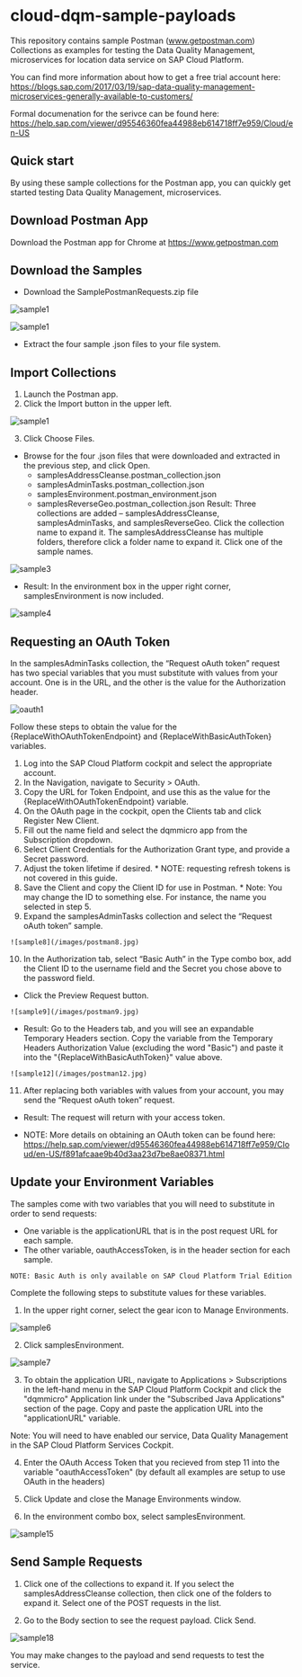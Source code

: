 # cloud-dqm-sample-payloads
This repository contains sample Postman (www.getpostman.com) Collections as examples for testing the Data Quality Management, microservices for location data service on SAP Cloud Platform. 

You can find more information about how to get a free trial account here:
https://blogs.sap.com/2017/03/19/sap-data-quality-management-microservices-generally-available-to-customers/

Formal documenation for the serivce can be found here: https://help.sap.com/viewer/d95546360fea44988eb614718ff7e959/Cloud/en-US


Quick start
-----------

By using these sample collections for the Postman app, you can quickly get started testing Data Quality Management, microservices.

Download Postman App
--------------------

Download the Postman app for Chrome at https://www.getpostman.com

Download the Samples
--------------------
* Download the SamplePostmanRequests.zip file 

![sample1](/images/postman.jpg)

![sample1](/images/postmanTwo.jpg)

* Extract the four sample .json files to your file system.

Import Collections
------------------
1. Launch the Postman app.
2. Click the Import button in the upper left.

![sample1](/images/postman1.jpg)

3. Click Choose Files.

* Browse for the four .json files that were downloaded and extracted in the previous step, and click Open.
    * samplesAddressCleanse.postman_collection.json
    * samplesAdminTasks.postman_collection.json
    * samplesEnvironment.postman_environment.json
    * samplesReverseGeo.postman_collection.json
   Result: Three collections are added – samplesAddressCleanse, samplesAdminTasks, and samplesReverseGeo. 
    Click the collection name to expand it. The samplesAddressCleanse has multiple folders, therefore click a folder name to expand it. 
    Click one of the sample names.

![sample3](/images/postman3.jpg)

* Result: In the environment box in the upper right corner, samplesEnvironment is now included.

![sample4](/images/postman4.jpg)


Requesting an OAuth Token
--------------------------------------
In the samplesAdminTasks collection, the “Request oAuth token” request has two special variables that you must substitute with values from your account. One is in the URL, and the other is the value for the Authorization header.

![oauth1](/images/postman6.jpg)

 Follow these steps to obtain the value for the {ReplaceWithOAuthTokenEndpoint} and {ReplaceWithBasicAuthToken} variables.
   1. Log into the SAP Cloud Platform cockpit and select the appropriate account.
   2. In the Navigation, navigate to Security > OAuth.
   3. Copy the URL for Token Endpoint, and use this as the value for the {ReplaceWithOAuthTokenEndpoint} variable.
   4. On the OAuth page in the cockpit, open the Clients tab and click Register New Client.
   5. Fill out the name field and select the dqmmicro app from the Subscription dropdown.
   6. Select Client Credentials for the Authorization Grant type, and provide a Secret password.
   7. Adjust the token lifetime if desired.
     * NOTE: requesting refresh tokens is not covered in this guide.
   8. Save the Client and copy the Client ID for use in Postman.
     * Note: You may change the ID to something else. For instance, the name you selected in step 5. 
   9. Expand the samplesAdminTasks collection and select the “Request oAuth token” sample.

    ![sample8](/images/postman8.jpg)

   10. In the Authorization tab, select “Basic Auth” in the Type combo box, add the Client ID to the username field and the Secret you chose above to the password field.
   * Click the Preview Request button.

    ![sample9](/images/postman9.jpg)

   * Result: Go to the Headers tab, and you will see an expandable Temporary Headers section. Copy the variable from the Temporary Headers Authorization Value (excluding the word "Basic") and paste it into the "{ReplaceWithBasicAuthToken}" value above. 
   
    ![sample12](/images/postman12.jpg)
   
   11. After replacing both variables with values from your account, you may send the “Request oAuth token” request.
   
   * Result: The request will return with your access token. 
   
   
   *  NOTE:  More details on obtaining an OAuth token can be found here:  https://help.sap.com/viewer/d95546360fea44988eb614718ff7e959/Cloud/en-US/f891afcaae9b40d3aa23d7be8ae08371.html



Update your Environment Variables
---------------------------
The samples come with two variables that you will need to substitute in order to send requests:
* One variable is the applicationURL that is in the post request URL for each sample.
* The other variable, oauthAccessToken, is in the header section for each sample. 
```
NOTE: Basic Auth is only available on SAP Cloud Platform Trial Edition
```

Complete the following steps to substitute values for these variables.

1. In the upper right corner, select the gear icon to Manage Environments.

![sample6](/images/postman10.jpg)

2. Click samplesEnvironment.

![sample7](/images/postman11.jpg)

3. To obtain the application URL, navigate to Applications > Subscriptions in the left-hand menu in the SAP Cloud Platform Cockpit and click the "dqmmicro" Application link under the "Subscribed Java Applications" section of the page. Copy and paste the application URL into the "applicationURL" variable. 

Note: You will need to have enabled our service, Data Quality Management in the SAP Cloud Platform Services Cockpit.
     
4. Enter the OAuth Access Token that you recieved from step 11 into the variable "oauthAccessToken" (by default all examples are setup to use OAuth in the headers)

5. Click Update and close the Manage Environments window.

6. In the environment combo box, select samplesEnvironment.

![sample15](/images/postman4.jpg)

Send Sample Requests
--------------------

1. Click one of the collections to expand it. If you select the samplesAddressCleanse collection, then click one of the folders to expand it. Select one of the POST requests in the list.

2. Go to the Body section to see the request payload. Click Send.

![sample18](/images/sample18.jpg)

 You may make changes to the payload and send requests to test the service.
